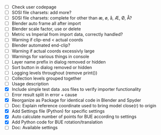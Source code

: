 - [ ] Check user codepage
- [ ] SOSI file charsets: add more?
- [ ] SOSI file charsets: complete for other than æ, ø, å, Æ, Ø, Å?
- [ ] Blender auto frame all after import
- [ ] Blender scale factor, use or delete
- [ ] Metric vs Imperial from import data, correctly handled?
- [ ] Warning if clip-end < actual coords
- [ ] Blender automated end-clip?
- [ ] Warning if actual coords excessivly large
- [ ] Warnings for various things in console
- [ ] Layer name prefix in dialog removed or hidden
- [ ] Sort button in dialog removed or hidden
- [ ] Logging levels throughout (remove print())
- [ ] Collection levels grouped together
- [ ] Usage description
- [x] Include simple test data .sos files to verify importer functionality
- [ ] Error result split in error + cause
- [x] Reorganize as Package for identical code in Blender and Spyder
- [ ] Doc: Explain reference coordinate used to bring model close(r) to origin
- [x] Add Settings file (Python) for specific settings
- [x] Auto calculate number of points for BUE according to settings
- [x] Add Python code for BUE rotation/translation
- [ ] Doc: Available settings
